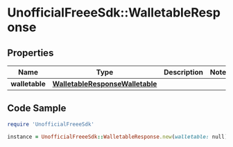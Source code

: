 # UnofficialFreeeSdk::WalletableResponse

## Properties

Name | Type | Description | Notes
------------ | ------------- | ------------- | -------------
**walletable** | [**WalletableResponseWalletable**](WalletableResponseWalletable.md) |  | 

## Code Sample

```ruby
require 'UnofficialFreeeSdk'

instance = UnofficialFreeeSdk::WalletableResponse.new(walletable: null)
```


